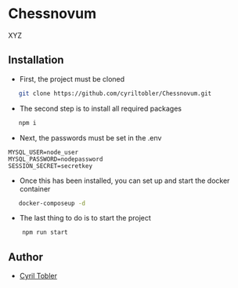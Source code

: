 # Chessnovum

XYZ


## Installation

- First, the project must be cloned
``` bash
   git clone https://github.com/cyriltobler/Chessnovum.git
 ```

- The second step is to install all required packages
 ``` bash
    npm i
 ```
 - Next, the passwords must be set in the .env 
 ```
MYSQL_USER=node_user
MYSQL_PASSWORD=nodepassword
SESSION_SECRET=secretkey
```
- Once this has been installed, you can set up and start the docker container
 ``` bash
    docker-composeup -d
 ```
- The last thing to do is to start the project
``` bash
    npm run start
```
## Author
- [Cyril Tobler](https://github.com/cyriltobler)